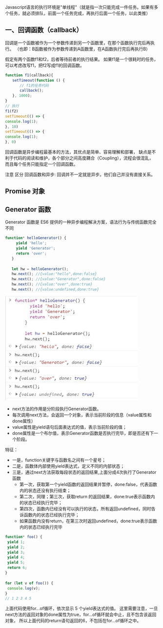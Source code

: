 Javascript语言的执行环境是"单线程"（就是指一次只能完成一件任务。如果有多个任务，就必须排队，前面一个任务完成，再执行后面一个任务，以此类推）
## 一、回调函数（callback）
回调是一个函数被作为一个参数传递到另一个函数里，在那个函数执行完后再执行。
（也即：B函数被作为参数传递到A函数里，在A函数执行完后再执行B）

假定有两个函数f1和f2，后者等待前者的执行结果。
如果f1是一个很耗时的任务，可以考虑改写f1，把f2写成f1的回调函数。
```js
function f1(callback){
　　setTimeout(function () {
　　　　// f1的任务代码
　　　　callback();
　　}, 1000);
}
// 执行
f1(f2)
setTimeout(() => {
console.log(1);
}, 10)
setTimeout(() => {
console.log(1);
}, 0)
```

回调函数是异步编程最基本的方法，其优点是简单、容易理解和部署，
缺点是不利于代码的阅读和维护，各个部分之间高度耦合（Coupling），流程会很混乱，
而且每个任务只能指定一个回调函数。

注意 区分 回调函数和异步: 回调并不一定就是异步。他们自己并没有直接关系。

## Promise 对象
## Generator 函数
 Generator 函数是 ES6 提供的一种异步编程解决方案，语法行为与传统函数完全不同
 ```js
function* helloGenerator() {
      yield 'hello';
      yield 'Generator';
      return 'over';
    }
    
    let hw = helloGenerator();
    hw.next(); //{value:"hello",done:false}
    hw.next(); //{value:"Generator",done:false}
    hw.next(); //{value:"over",done:true}
    hw.next(); //{value:undefined,done:true}
```
![Image text](img/Generator.jpg)

+ next方法的作用是分阶段执行Generator函数。
+ 每次调用next方法，会返回一个对象，表示当前阶段的信息（value属性和done属性）
+ value属性是yield语句后面表达式的值，表示当前阶段的值；
+ done属性是一个布尔值，表示Generator函数是否执行完毕，即是否还有下一个阶段。

特征：
+ 一是，function关键字与函数名之间有一个星号；
+ 二是，函数体内部使用yield表达式，定义不同的内部状态；
+ 三是，通过next方法获取每段状态的返回结果,上面分成4次执行了Generator函数
    + 第一次，获取第一个yield函数的返回结果并暂停，done:false，代表函数内的状态还没有执行结束；
    + 第二次，同理；第三次，获取return 的返回结果，done:true表示函数内的状态已经执行完毕；
    + 第四次，函数内已经没有可以执行的状态，所有返回undefined，同时告诉函数内的状态已经执行完毕；
    + 如果函数内没有return，在第三次时返回undefined，done:true表示函数内的状态已经执行完毕
    
 ```js
function* foo() {
  yield 1;
  yield 2;
  yield 3;
  yield 4;
  yield 5;
  return 6;
}

for (let v of foo()) {
  console.log(v);
}
// 1 2 3 4 5
```
上面代码使用for...of循环，依次显示 5 个yield表达式的值。
这里需要注意，一旦next方法的返回对象的done属性为true，for...of循环就会中止，且不包含该返回对象，
所以上面代码的return语句返回的6，不包括在for...of循环之中。